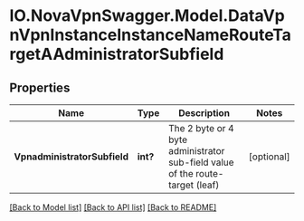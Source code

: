 # IO.NovaVpnSwagger.Model.DataVpnVpnInstanceInstanceNameRouteTargetAAdministratorSubfield
## Properties

Name | Type | Description | Notes
------------ | ------------- | ------------- | -------------
**VpnadministratorSubfield** | **int?** | The 2 byte or 4 byte administrator sub-field value of the route-target (leaf) | [optional] 

[[Back to Model list]](../README.md#documentation-for-models) [[Back to API list]](../README.md#documentation-for-api-endpoints) [[Back to README]](../README.md)

